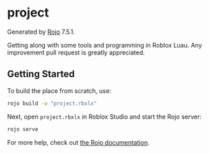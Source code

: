 # project
Generated by [Rojo](https://github.com/rojo-rbx/rojo) 7.5.1.

Getting along with some tools and programming in Roblox Luau. Any improvement pull request is greatly appreciated.

## Getting Started
To build the place from scratch, use:

```bash
rojo build -o "project.rbxlx"
```

Next, open `project.rbxlx` in Roblox Studio and start the Rojo server:

```bash
rojo serve
```

For more help, check out [the Rojo documentation](https://rojo.space/docs).